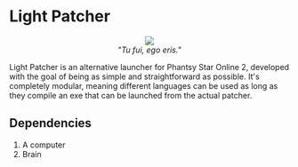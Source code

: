 # Light Patcher
<p align="center">
  <img src="http://vignette3.wikia.nocookie.net/ninehourspersonsdoors/images/f/f0/Clover_snake_reunion.png/revision/latest/scale-to-width-down/250?cb=20160403000903"/><br />
  <i>"Tu fui, ego eris."</i>
</p>

Light Patcher is an alternative launcher for Phantsy Star Online 2, developed with the goal of being as simple and straightforward as possible. It's completely modular, meaning different languages can be used as long as they compile an exe that can be launched from the actual patcher.

## Dependencies
1. A computer
2. Brain
